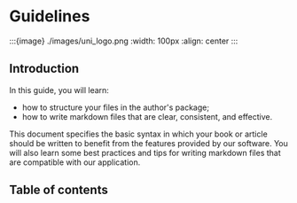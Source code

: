 # Guidelines

:::{image} ./images/uni_logo.png
:width: 100px
:align: center
:::

## Introduction

In this guide, you will learn:
* how to structure your files in the author's package;
* how to write markdown files that are clear, consistent, and effective.

This document specifies the basic syntax in which your book or article should be written to benefit from the features provided by our software.
You will also learn some best practices and tips for writing markdown files that are compatible with our application.

## Table of contents

```{tableofcontents}
```
